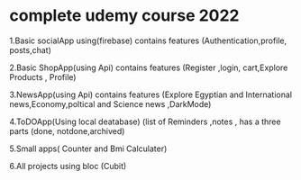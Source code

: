 # complete udemy course 2022 
1.Basic socialApp using(firebase) contains features  (Authentication,profile, posts,chat)



2.Basic ShopApp(using Api) contains features (Register ,login, cart,Explore Products , Profile)      


3.NewsApp(using Api) contains features (Explore Egyptian and International news,Economy,poltical and Science news ,DarkMode)

4.ToDOApp(Using local deatabase) (list of Reminders ,notes , has a three parts (done, notdone,archived)

5.Small apps( Counter  and Bmi Calculater) 

6.All projects using bloc (Cubit)
